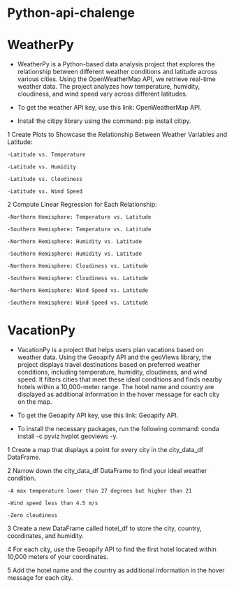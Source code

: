 # Python-api-chalenge

# WeatherPy
- WeatherPy is a Python-based data analysis project that explores the relationship between different weather conditions and latitude across various cities. Using the OpenWeatherMap API, we retrieve real-time weather data. The project analyzes how temperature, humidity, cloudiness, and wind speed vary across different latitudes.

- To get the weather API key, use this link: OpenWeatherMap API.
- Install the citipy library using the command: pip install citipy.

1 Create Plots to Showcase the Relationship Between Weather Variables and Latitude:
   
    -Latitude vs. Temperature
    
    -Latitude vs. Humidity
    
    -Latitude vs. Cloudiness
    
    -Latitude vs. Wind Speed

2  Compute Linear Regression for Each Relationship:
    
    -Northern Hemisphere: Temperature vs. Latitude
    
    -Southern Hemisphere: Temperature vs. Latitude
    
    -Northern Hemisphere: Humidity vs. Latitude
    
    -Southern Hemisphere: Humidity vs. Latitude
    
    -Northern Hemisphere: Cloudiness vs. Latitude
    
    -Southern Hemisphere: Cloudiness vs. Latitude
    
    -Northern Hemisphere: Wind Speed vs. Latitude
    
    -Southern Hemisphere: Wind Speed vs. Latitude




# VacationPy
- VacationPy is a project that helps users plan vacations based on weather data. Using the Geoapify API and the geoViews library, the project displays travel destinations based on preferred weather conditions, including temperature, humidity, cloudiness, and wind speed. It filters cities that meet these ideal conditions and finds nearby hotels within a 10,000-meter range. The hotel name and country are displayed as additional information in the hover message for each city on the map.

- To get the Geoapify API key, use this link: Geoapify API.
- To install the necessary packages, run the following command: conda install -c pyviz hvplot geoviews -y.

1 Create a map that displays a point for every city in the city_data_df DataFrame.

2 Narrow down the city_data_df DataFrame to find your ideal weather condition.
    
    -A max temperature lower than 27 degrees but higher than 21
    
    -Wind speed less than 4.5 m/s
    
    -Zero cloudiness

3 Create a new DataFrame called hotel_df to store the city, country, coordinates, and humidity.

4 For each city, use the Geoapify API to find the first hotel located within 10,000 meters of your coordinates.

5 Add the hotel name and the country as additional information in the hover message for each city.

